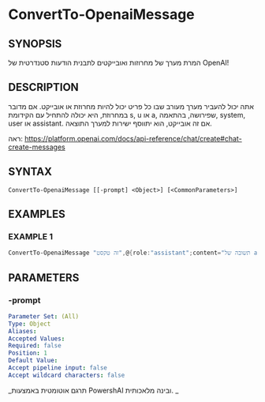 ﻿---
external help file: powershai-help.xml
schema: 2.0.0
powershai: true
---

# ConvertTo-OpenaiMessage

## SYNOPSIS <!--!= @#Synop !-->
המרת מערך של מחרוזות ואובייקטים לתבנית הודעות סטנדרטית של OpenAI!

## DESCRIPTION <!--!= @#Desc !-->
אתה יכול להעביר מערך מעורב שבו כל פריט יכול להיות מחרוזת או אובייקט.
אם מדובר במחרוזת, היא יכולה להתחיל עם הקידומת s, u או a, שפירושה, בהתאמה, system, user או assistant.
אם זה אובייקט, הוא יתווסף ישירות למערך התוצאה.

ראה: https://platform.openai.com/docs/api-reference/chat/create#chat-create-messages

## SYNTAX <!--!= @#Syntax !-->

```
ConvertTo-OpenaiMessage [[-prompt] <Object>] [<CommonParameters>]
```

## EXAMPLES <!--!= @#Ex !-->

### EXAMPLE 1
```powershell
ConvertTo-OpenaiMessage "זה טקסט",@{role:"assistant";content="תשובה של assistant"}, "s:הודעה של system"
```


## PARAMETERS <!--!= @#Params !-->

### -prompt

```yml
Parameter Set: (All)
Type: Object
Aliases: 
Accepted Values: 
Required: false
Position: 1
Default Value: 
Accept pipeline input: false
Accept wildcard characters: false
```




<!--PowershaiAiDocBlockStart-->
_תרגם אוטומטית באמצעות PowershAI ובינה מלאכותית. 
_
<!--PowershaiAiDocBlockEnd-->
